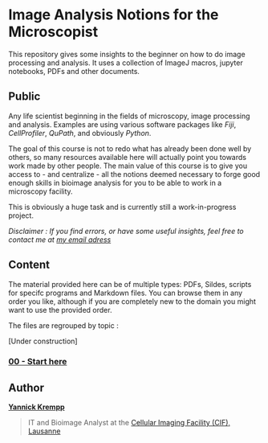 # Image Analysis Notions for the Microscopist
 
This repository gives some insights to the beginner on how to do image processing and analysis.  It uses a collection of ImageJ macros, jupyter notebooks, PDFs and other documents.


## Public

Any life scientist beginning in the fields of microscopy, image processing and analysis. Examples are using various software packages like *Fiji*, *CellProfiler*, *QuPath*, and obviously *Python*.

The goal of this course is not to redo what has already been done well by others, so many resources available here will actually point you towards work made by other people. The main value of this course is to give you access to - and centralize - all the notions deemed necessary to forge good enough skills in bioimage analysis for you to be able to work in a microscopy facility. 

This is obviously a huge task and is currently still a work-in-progress project.

*Disclaimer : If you find errors, or have some useful insights, feel free to contact me at [my email adress](mailto:yannick.krempp@unil.ch)*


## Content

The material provided here can be of multiple types: PDFs, Sildes, scripts for specifc programs and Markdown files. You can browse them in any order you like, although if you are completely new to the domain you might want to use the provided order.

The files are regrouped by topic :

[Under construction]

### [00 - Start here](00_start_here/)


## Author

**[Yannick Krempp](https://www.linkedin.com/in/yannick-krempp/)**
> IT and Bioimage Analyst at the [Cellular Imaging Facility (CIF), Lausanne](https://cif.unil.ch)

